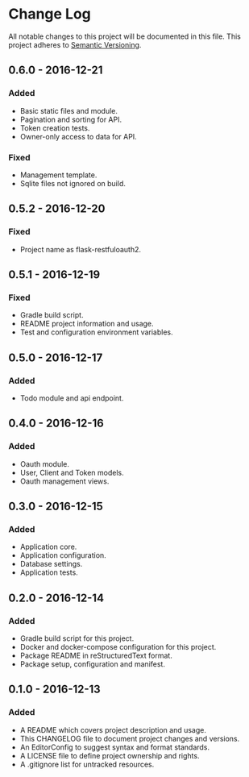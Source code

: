 # Change Log

All notable changes to this project will be documented in this file. This
project adheres to [Semantic Versioning](http://semver.org).

## 0.6.0 - 2016-12-21

### Added

  - Basic static files and module.
  - Pagination and sorting for API.
  - Token creation tests.
  - Owner-only access to data for API.

### Fixed

  - Management template.
  - Sqlite files not ignored on build.

## 0.5.2 - 2016-12-20

### Fixed

  - Project name as flask-restfuloauth2.

## 0.5.1 - 2016-12-19

### Fixed

  - Gradle build script.
  - README project information and usage.
  - Test and configuration environment variables.

## 0.5.0 - 2016-12-17

### Added

  - Todo module and api endpoint.

## 0.4.0 - 2016-12-16

### Added

  - Oauth module.
  - User, Client and Token models.
  - Oauth management views.

## 0.3.0 - 2016-12-15

### Added

  - Application core.
  - Application configuration.
  - Database settings.
  - Application tests.

## 0.2.0 - 2016-12-14

### Added

  - Gradle build script for this project.
  - Docker and docker-compose configuration for this project.
  - Package README in reStructuredText format.
  - Package setup, configuration and manifest.

## 0.1.0 - 2016-12-13

### Added

  - A README which covers project description and usage.
  - This CHANGELOG file to document project changes and versions.
  - An EditorConfig to suggest syntax and format standards.
  - A LICENSE file to define project ownership and rights.
  - A .gitignore list for untracked resources.
